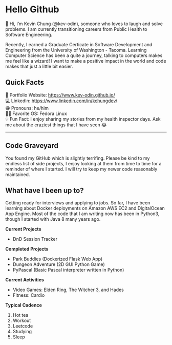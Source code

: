 # Hello Github #
👋 Hi, I’m Kevin Chung (@kev-odin), someone who loves to laugh and solve problems. I am currently transitioning careers from Public Health to Software Engineering. 

Recently, I earned a Graduate Certicate in Software Development and Engineering from the University of Washington - Tacoma. Learning Computer Science has been a quite a journey, talking to computers makes me feel like a wizard! I want to make a positive impact in the world and code makes that just a little bit easier.

## Quick Facts ##
:floppy_disk: Portfolio Website: https://www.kev-odin.github.io/  
💻 LinkedIn: https://www.linkedin.com/in/kchungdev/  
😁 Pronouns: he/him  
👨‍💻 Favorite OS: Fedora Linux  
💡 Fun Fact: I enjoy sharing my stories from my health inspector days. Ask me about the craziest things that I have seen 😂  

-----

## Code Graveyard ##
You found my GitHub which is slightly terrifing. Please be kind to my endless list of side projects, I enjoy looking at them from time to time for a reminder of where I started. I will try to keep my newer code reasonably maintained.

## What have I been up to? ##
Getting ready for interviews and applying to jobs. So far, I have been learning about Docker deployments on Amazon AWS EC2 and DigitalOcean App Engine. Most of the code that I am writing now has been in Python3, though I started with Java 8 many years ago.

**Current Projects**
* DnD Session Tracker

**Completed Projects**
* Park Buddies (Dockerized Flask Web App)
* Dungeon Adventure (2D GUI Python Game)
* PyPascal (Basic Pascal interpreter written in Python)

**Current Activities**
* Video Games: Elden Ring, The Witcher 3, and Hades
* Fitness: Cardio

**Typical Cadence**
1) Hot tea
2) Workout
3) Leetcode
4) Studying
5) Sleep

<!---
kev-odin/kev-odin is a ✨ special ✨ repository because its `README.md` (this file) appears on your GitHub profile.
You can click the Preview link to take a look at your changes.
--->
